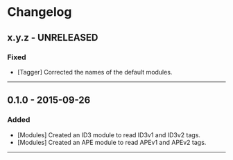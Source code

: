 Changelog
=========

## x.y.z - UNRELEASED

### Fixed

* [Tagger] Corrected the names of the default modules.

--------

## 0.1.0 - 2015-09-26

### Added

* [Modules] Created an ID3 module to read ID3v1 and ID3v2 tags.
* [Modules] Created an APE module to read APEv1 and APEv2 tags.

--------
